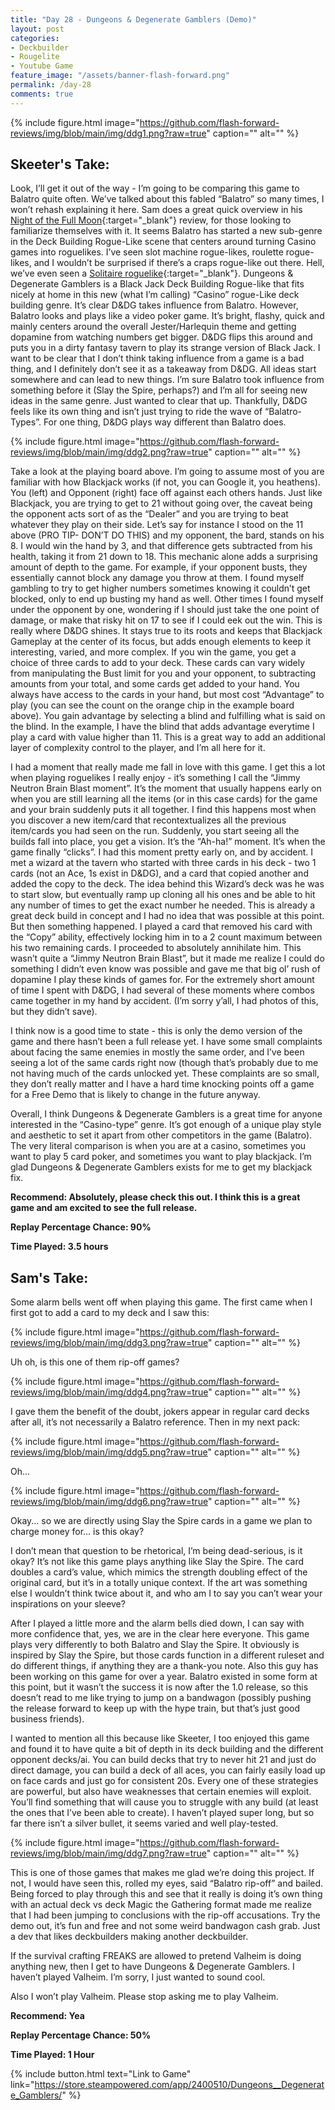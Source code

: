 ```yaml
---
title: "Day 28 - Dungeons & Degenerate Gamblers (Demo)"
layout: post
categories:
- Deckbuilder
- Rougelite
- Youtube Game
feature_image: "/assets/banner-flash-forward.png"
permalink: /day-28
comments: true
---
```


{% include figure.html image="https://github.com/flash-forward-reviews/img/blob/main/img/ddg1.png?raw=true" caption="" alt="" %}

## Skeeter's Take:

Look, I’ll get it out of the way - I’m going to be comparing this game to Balatro quite often. 
We’ve talked about this fabled “Balatro” so many times, I won’t rehash explaining it here. 
Sam does a great quick overview in his [Night of the Full Moon](https://flash-forward-reviews.github.io/day-10){:target="_blank"} review, for those looking to familiarize themselves with it. 
It seems Balatro has started a new sub-genre in the Deck Building Rogue-Like scene that centers around turning Casino games into roguelikes. I’ve seen slot machine rogue-likes, roulette rogue-likes, and I wouldn’t be surprised if there’s a craps rogue-like out there. Hell, we’ve even seen a [Solitaire roguelike](https://flash-forward-reviews.github.io/day-21){:target="_blank"}. 
Dungeons & Degenerate Gamblers is a Black Jack Deck Building Rogue-like that fits nicely at home in this new (what I’m calling) “Casino” rogue-Like deck building genre. 
It’s clear D&DG takes influence from Balatro. However, Balatro looks and plays like a video poker game. It’s bright, flashy, quick and mainly centers around the overall Jester/Harlequin theme and getting dopamine from watching numbers get bigger. 
D&DG flips this around and puts you in a dirty fantasy tavern to play its strange version of Black Jack. I want to be clear that I don’t think taking influence from a game is a bad thing, and I definitely don’t see it as a takeaway from D&DG. All ideas start somewhere and can lead to new things. I’m sure Balatro took influence from something before it (Slay the Spire, perhaps?) and I’m all for seeing new ideas in the same genre. Just wanted to clear that up. 
Thankfully, D&DG feels like its own thing and isn’t just trying to ride the wave of “Balatro-Types”. 
For one thing, D&DG plays way different than Balatro does.

{% include figure.html image="https://github.com/flash-forward-reviews/img/blob/main/img/ddg2.png?raw=true" caption="" alt="" %}

Take a look at the playing board above. I’m going to assume most of you are familiar with how Blackjack works (if not, you can Google it, you heathens). 
You (left) and Opponent (right) face off against each others hands. Just like Blackjack, you are trying to get to 21 without going over, the caveat being the opponent acts sort of as the “Dealer” and you are trying to beat whatever they play on their side. Let’s say for instance I stood on the 11 above (PRO TIP- DON’T DO THIS) and my opponent, the bard, stands on his 8. I would win the hand by 3, and that difference gets subtracted from his health, taking it from 21 down to 18. This mechanic alone adds a surprising amount of depth to the game. For example, if your opponent busts, they essentially cannot block any damage you throw at them. I found myself gambling to try to get higher numbers sometimes knowing it couldn’t get blocked, only to end up busting my hand as well. Other times I found myself under the opponent by one, wondering if I should just take the one point of damage, or make that risky hit on 17 to see if I could eek out the win. This is really where D&DG shines. It stays true to its roots and keeps that Blackjack Gameplay at the center of its focus, but adds enough elements to keep it interesting, varied, and more complex. 
If you win the game, you get a choice of three cards to add to your deck. These cards can vary widely from manipulating the Bust limit for you and your opponent, to subtracting amounts from your total, and some cards get added to your hand. 
You always have access to the cards in your hand, but most cost “Advantage” to play (you can see the count on the orange chip in the example board above). You gain advantage by selecting a blind and fulfilling what is said on the blind. In the example, I have the blind that adds advantage everytime I play a card with value higher than 11. This is a great way to add an additional layer of complexity control to the player, and I’m all here for it. 

I had a moment that really made me fall in love with this game. 
I get this a lot when playing roguelikes I really enjoy - it’s something I call the “Jimmy Neutron Brain Blast moment”. It’s the moment that usually happens early on when you are still learning all the items (or in this case cards) for the game and your brain suddenly puts it all together. I find this happens most when you discover a new item/card that recontextualizes all the previous item/cards you had seen on the run. Suddenly, you start seeing all the builds fall into place, you get a vision. It’s the “Ah-ha!” moment. It’s when the game finally “clicks”. 
I had this moment pretty early on, and by accident. 
I met a wizard at the tavern who started with three cards in his deck - two 1 cards (not an Ace, 1s exist in D&DG), and a card that copied another and added the copy to the deck. The idea behind this Wizard’s deck was he was to start slow, but eventually ramp up cloning all his ones and be able to hit any number of times to get the exact number he needed. This is already a great deck build in concept and I had no idea that was possible at this point. 
But then something happened. I played a card that removed his card with the “Copy” ability, effectively locking him in to a 2 count maximum between his two remaining cards. I proceeded to absolutely annihilate him. This wasn’t quite a “Jimmy Neutron Brain Blast”, but it made me realize I could do something I didn’t even know was possible and gave me that big ol’ rush of dopamine I play these kinds of games for. For the extremely short amount of time I spent with D&DG, I had several of these moments where combos came together in my hand by accident. 
(I’m sorry y’all, I had photos of this, but they didn’t save). 

I think now is a good time to state - this is only the demo version of the game and there hasn’t been a full release yet. I have some small complaints about facing the same enemies in mostly the same order, and I’ve been seeing a lot of the same cards right now (though that’s probably due to me not having much of the cards unlocked yet. These complaints are so small, they don’t really matter and I have a hard time knocking points off a game for a Free Demo that is likely to change in the future anyway. 

Overall, I think Dungeons & Degenerate Gamblers is a great time for anyone interested in the “Casino-type” genre. It’s got enough of a unique play style and aesthetic to set it apart from other competitors in the game (Balatro). 
The very literal comparison is when you are at a casino, sometimes you want to play 5 card poker, and sometimes you want to play blackjack. I’m glad Dungeons & Degenerate Gamblers exists for me to get my blackjack fix.

**Recommend: Absolutely, please check this out. I think this is a great game and am excited to see the full release.**

**Replay Percentage Chance: 90%**

**Time Played: 3.5 hours**

## Sam's Take:

Some alarm bells went off when playing this game. The first came when I first got to add a card to my deck and I saw this:

{% include figure.html image="https://github.com/flash-forward-reviews/img/blob/main/img/ddg3.png?raw=true" caption="" alt="" %}

Uh oh, is this one of them rip-off games?

{% include figure.html image="https://github.com/flash-forward-reviews/img/blob/main/img/ddg4.png?raw=true" caption="" alt="" %}

I gave them the benefit of the doubt, jokers appear in regular card decks after all, it’s not necessarily a Balatro reference. Then in my next pack:

{% include figure.html image="https://github.com/flash-forward-reviews/img/blob/main/img/ddg5.png?raw=true" caption="" alt="" %}

Oh...

{% include figure.html image="https://github.com/flash-forward-reviews/img/blob/main/img/ddg6.png?raw=true" caption="" alt="" %}

Okay... so we are directly using Slay the Spire cards in a game we plan to charge money for... is this okay?

I don’t mean that question to be rhetorical, I’m being dead-serious, is it okay? It’s not like this game plays anything like Slay the Spire. The card doubles a card’s value, which mimics the strength doubling effect of the original card, but it’s in a totally unique context. If the art was something else I wouldn’t think twice about it, and who am I to say you can’t wear your inspirations on your sleeve?

After I played a little more and the alarm bells died down, I can say with more confidence that, yes, we are in the clear here everyone. This game plays very differently to both Balatro and Slay the Spire. It obviously is inspired by Slay the Spire, but those cards function in a different ruleset and do different things, if anything they are a thank-you note. Also this guy has been working on this game for over a year. Balatro existed in some form at this point, but it wasn’t the success it is now after the 1.0 release, so this doesn’t read to me like trying to jump on a bandwagon (possibly pushing the release forward to keep up with the hype train, but that’s just good business friends).

I wanted to mention all this because like Skeeter, I too enjoyed this game and found it to have quite a bit of depth in its deck building and the different opponent decks/ai. You can build decks that try to never hit 21 and just do direct damage, you can build a deck of all aces, you can fairly easily load up on face cards and just go for consistent 20s. Every one of these strategies are powerful, but also have weaknesses that certain enemies will exploit. You’ll find something that will cause you to struggle with any build (at least the ones that I’ve been able to create). I haven’t played super long, but so far there isn’t a silver bullet, it seems varied and well play-tested.

{% include figure.html image="https://github.com/flash-forward-reviews/img/blob/main/img/ddg7.png?raw=true" caption="" alt="" %}

This is one of those games that makes me glad we’re doing this project. If not, I would have seen this, rolled my eyes, said “Balatro rip-off” and bailed. Being forced to play through this and see that it really is doing it’s own thing with an actual deck vs deck Magic the Gathering format made me realize that I had been jumping to conclusions with the rip-off accusations. Try the demo out, it’s fun and free and not some weird bandwagon cash grab. Just a dev that likes deckbuilders making another deckbuilder. 

If the survival crafting FREAKS are allowed to pretend Valheim is doing anything new, then I get to have Dungeons & Degenerate Gamblers. I haven’t played Valheim. I’m sorry, I just wanted to sound cool.

Also I won’t play Valheim. Please stop asking me to play Valheim.

**Recommend: Yea**

**Replay Percentage Chance: 50%**

**Time Played: 1 Hour**

{% include button.html text="Link to Game" link="https://store.steampowered.com/app/2400510/Dungeons__Degenerate_Gamblers/" %}